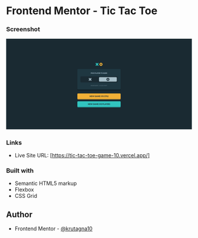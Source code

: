# Frontend Mentor - Tic Tac Toe
### Screenshot

![](screenshot/Screenshot.png)

### Links

- Live Site URL: [https://tic-tac-toe-game-10.vercel.app/]

### Built with

- Semantic HTML5 markup
- Flexbox
- CSS Grid

## Author

- Frontend Mentor - [@krutagna10](https://www.frontendmentor.io/profile/krutagna10)
